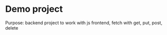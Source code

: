 # Demo project 
Purpose: backend project to work with js frontend, fetch with get, put, post, delete